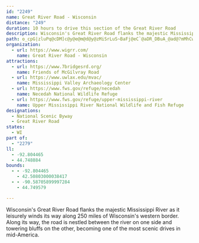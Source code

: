 ```yaml
---
id: "2249"
name: Great River Road - Wisconsin
distance: "249"
duration: 10 hours to drive this section of the Great River Road
description: Wisconsin's Great River Road flanks the majestic Mississippi River as it leisurely winds its way along 250 miles of Wisconsin's western border. Along its way, the road is nestled between the river on one side and towering bluffs on the other, becoming one of the most scenic drives in mid-America.
path: o_cpG|zluPq@cDM]c@y@e@m@d@y@zMiSrLuS~BaFj@eC`@aDR_DBuA_@ad@?mMhCwd@n@cFbBkGjAoCjB_DfHaIfFyH|BeCtCsAlEeAbBm@nAy@bCuBdTc\fBaDlFgNlBmDbEaGxAgC`EsJhBaF`@eBRuABwA@kAYuHVmDl@kC`@gAxCeEhAgC`@sBJyAByDw@aFcBgDgD{DoCyDwFsKu@cCe@aC]eDEmEDeBxCo[\oF?sBCeCo@_I_D}Q]aDKe}BJwDr@sEbAmDn@kAbDuEbAaC`@yArB_Lx@gDdOy]rCoJpHsf@x@yJh@}WRyAj@eChAaCfBuB~PmJbDwBrBgBxA{AhCkDlCeHnAiBt@m@dGeCbGaGbA{An@{A^oBn@yE\uAn@kBzCkGv@aDNuEXgn@HaDx@oGn@wCjAeDr@yAhAeBfC}ChEcD~C_ApBYlBGhu@QjBK|Aa@hAa@lCyAxDcBxAa@fBI`B?vCj@hB|@xDfCpBr@xA\bBNpYJbXdCrCl@fH~Dn@R|A`@xBP~@YfBs@vIgEh@a@nQuPnMqKhW}UbBoAhAc@~Be@tZ?bBGxBk@~BgAjDkDzAuC|@eCvGaT~B{I`Kgc@~Mqm@~@iFfCkS^sBzJqb@pAiE`CyGbAeCrDoHhSg]tCqDnCsCnTaSxBaCbEgFlDuFtL}Vf]iw@|Wik@~nAopCnAkE^uCF}ALuXTqDh@oCb@wAbSaj@tAyClOwX`O}UxAaDtAeEv@qDt@qFNaBLwEMokED{Db@mGx@aGn@gDnBsGvAaDjLiSvRi\zA}C`B_EdBgGnAsHh@_GNoGE_F_CifASyH[kDWyAu@mC_BaD]c@cKaIuCaD_AyA_BaDiBoFm@kCu@yEsBkSuA}K}F}ZgC{Lc@iCYiDCoCJgC`@uCh@sBvEmLd@yAf@eCbH}l@|CeVdAwGdOsy@\iCf@}GLqDn@op@^gEhAmErAeDxAuBhC{B`Bw@~Ac@tBOfT_AxAY~Ac@bB}@x@o@vB{Bt@qAx@kBbFeP|@{D^}DNyCBiCmAgm@C{KL{KTyHn@oJl@{GzN}oAvE_`@rDwXfGeh@t@qEbA_EhCuHpH}NhGaKlBkD`FgKdP_XtKgO|J{KfFgI|B_CrA_A`LmHbE{BfC_AnD{@tLwB|Ae@xBmAn@e@rAyAbHiJ|AiAbB_AlD}@|BQdDJ`Dz@dLjGfCZ`DWfEuArAWxCI`Gv@bCR~BChCSvBk@pLmEvImCpV_FnFyAdKaD~a@oF`Ds@pL}DxBc@bBMvKFpVlA|GMlBUhEgAl@c@tB}BfFgIhCwBhE{BdFoDxC_C|HeHnHuJbFgJdEgJFe@vEyItD}FdIwKxBwEjIm]lEmNzHeTnEmNlX{cA|E}R|@kCvMgg@|@_CfAkBl`@{n@zZws@rBqF~@mDvD_RvKkkAlAqHnAwF|BiHtAqDle@qgAfCaInDgLfAuDR{@~Ju[pEkOd@}BrBoMfDiV^gHZsUr@eLz[c}BJeBB{B~@ymB\mpDPakANiCv@oFlMef@d@aDRwCzBczBdAkwAdAeeAJyDl@iu@LsD^sDXyAt@wChAkCnAsBvAyAtB}AbDgAv@GdBIrg@X`BGlKeA~BFBgCRs@rVy`@|GcLh@qAzAmEl@qCrBkNxAcHhAiDhBuD~@_B`CmCx@q@dNmJj@k@rAiBvAyClJ}VnAuBx@iA|AoAvAq@dSgGpBs@fCyAvAmAnB_C|@qAvSe_@pDcEzNgNrMmLdFsCd[}LpFwC|DgCrMkJrAaAt@g@pQ{MvF}EtNqN~DiE~C{DrYkc@xDeGpEmGlDwFzCeEtAaB`NmN`CgDnDwG|JoV~DcHpCiDxA}An^cZlEsCnAg@bDeAfEm@hF_@tL]bCHnOtAbCHhE_@rD_ArCqAtd@mZxUcMlYqP|F{@xEyB`HaCrCqA|Ag@|MaGpDkB|EsC|A{@bBk@hDe@bE_@jy@wIfGuBhEaCfYgQvGiFdF_FvB}BnNsQpGiI~AeCtGeK|^yn@fIoL~GqIjN_O`FwFtCsDrCeE|EiIbv@uyAfFiIhFsGtFkFtFcEjCyAtsAon@pNqHfEqCf[{ZpMwNvEiGtL}PjFgEjAsAtGaFdS}RpwA{~AtFaInBkDvCmGnt@ggBdB_FxA{ClFgMbb@s`ArBqErD}GhBuCrCwDvGeHbBuAnEeD`E}BpGqCfp@iTnJeEhb@cUtNmIfM{G|D_C`EgD~AyBrA_ChNg[|D}K~Tiq@zBeFfC}DrAaBhBeBbc@o[tDiDjh@im@rF_H`FuItRm^`U_QtA{A`IsN|BuEjRmj@jIsYfEyMhA}BnBaDbCoClDoCb{@mb@jFiDxEuEfQaUpXo]fAiAr@eArAuDdAqD~BoLtA{EdCwG|BuElCoDnCqC~LqJxCuCrAyA`CgDpBiDjA_C|BaG|E_Q|CeJhc@c`AxDwI`C}GbA_EfIy_@n@eETMpIcd@|A_L?e@xAaNr@aMdDgmAfBsb@x@wJlFkc@\mEJyDBaRV_UXap@BaWIy[@oRAgHSiHg@eHg@gEoAcGcCeJwAaE{AkD{CmJe@gCi@yFO{FHqDNuBtIww@TgFH}FMeq@CiCEmr@KmV?aQ?a@@SQw{@@k@A}X^_lFOkoA~\@ny@Qt@?pB[jCgA|AoArW_^zCaD~CqCpDeCjL}GhBq@bCg@xp@IlNBrPK||@Q`a@QbOq@fYB`LfEjD~AxGm_@fBsj@hA}XTgLn@yM|Aod@t@eXHsh@?aqADyDBs\Pc\rB_nANyPfBmmAn@o[|EwhD~BqyAHqFBkbANwDn@eI~AiIhAsDbBmEhCoFfG_OpHqNlB_CxCgCbDqBvEmBrd@aQlGgC`FyC|EmEtd@wh@bF{DzHuF|H{EdGeCpJiBzLaBpKoAja@yFhEe@`ABrFo@`Di@PSzKcBvYuG\B~RyE|XcGbNeDLKFQrFcBnkBqc@fy@aSbJaCrEeAnAQjAYnXqHXEpx@{WjGeBlKyD|IeDbYaL~DyA|DyA`EwA`UgJZ?~HeDrCy@zC_@~AGvF\~@PrDxAjEpCbM`MbBtApKjKfCzBtQ|QjLzK`WpVnA~AfElDbDjBxBx@pGhAZQdSFlSQvSErBj@|FdErA`@l[?dPXtIMpI_@fMGpg@}@`IGtCj@lDnCpD~BzO~JfDfCz@^`aATl@?rA[fE_DzJ{Jx@eAxCiFdI_PlEsHzA{BbEcIBYfJoPhPgWdPyWdCsDNWHMPWH?nAsBfBeCXe@DGn@cAt@aAV[BWvKyOB?JCvAoBhAyA~@aAHOBQ`@[xBeCtLmM\GbC_CtB_C`@s@~Zk\fHmI|A{ApUuOjCsBb@OnOqMfGeErEiB|Cw@bUoKlFyC|IgHvDaBbBWpEFrD@v\FfZh@`z@?nABrDEda@DjAD`Dh@bDhA~JnFxEdD|DxDz]`c@fIlGdJhEhj@vMzj@nP`GpAbHbAjmAlNrId@pF?rTqApK_AzMuCrAWlCM~GG~JGz}@a@v\j@tp@~AdKd@tiBdMrc@hAzM?fEIts@mEfFGjFFnDPfGv@hGfAjElAv]dLzKlCjLzBrHfAhMrApHh@zn@zBdIl@rYbFdIh@l^lAlE?vWsBlU_Adb@g@|GS|v@eFbWsAlDi@~EwArCsAnD}B~EiElBwBnBaDbRq[rCiEhCeChAq@|CeAxBYn\uAfIi@|Es@vTgFnFu@vG_@`HDlHl@zGpA`_@nIzGfAfHj@|F@vG[fFq@`FiAfSoGfCi@hB_@xF]`EGtGXvFl@bH~A|LfDrGxAdGp@zHX|FKtc@iD|Kq@fbA{HdO_AhPcBrEs@`JoB`~@_UtIoCbm@_WdIeEbW}OnQiJt`Aac@hZqNjJcFjGyDvFwEzPwR|TcUvLgL|`@og@nFsGfUaZt`@qo@xNeWbBqDnByHbA}EpN_y@rAuGrAeFhDiI~K{Tzb@uwArQwg@lEuK|FmM`L_XbByFpAsD~FoLpJmQrDmHfTae@nA_D|ByGfJc`@hAuC|AoDzAgCbB{BzNeQhOsS`FoGbEiEhDsClDeCdb@eVfEoCfDoC~CuCtMsMxC{BfGgDdYgLfJsBlC}@nP{F|VoJde@cKtUyH|JeBvFe@rHBvWvAfE?~BQlB[tQgFfB_@|CIdBDpDb@jAXfDxAjO~J|BfAvBl@bJfArGj@bHJxY[bBFnC`@rCl@`JhCpi@nPlXnJtFfAxTzBjCv@|BlA`An@z@bAhNrR~EzF~q@lv@zBrBxKvHnElCdDpCnBzBlCpDbCbEjLdUnOjWrD`F`NpNhC|DrAlCnMrZzAxCdD`FnEfGfTfXpKpMrBjBlJbHjWhVrDlElIbLpCbDrDvDdNhLpKvHbFvCpDlCtBhBjIrIrFfElJfGb]bUlE|Cn^xRtC|@hNtBrCp@~B~@jLdG~NpF`IjBpHrAzGx@nS~DrEl@`p@lKfMbCrPj@l`@nBjDFhUw@pS_AjLuAzL_A`l@wBbHUzFCnb@PrBYbDw@~UcJ`Fw@j`AiEtt@gCb{AyHbB?dCPpCf@x@X`GpDhR~MrFjD`E`BnE|@pDP|nA}@|BSnBa@|h@qMtB_A|@s@|AaBbBoC`Qa\lRu\|i@a_ArTs^|A_DdAyCvHeYbByHb@gE~Co~@h@_NlD}dAn@sO|@sNnAyQxBgVN_BX}@~AsT`A}Jz@gEhAyDtAoCnCgDzMmKXc@BY`@Ylf@u]~FuDfFuCxa@cT|CmA~CYlHZfCKxCi@|BiArAcAbCqC~BgEjO}ZtGiNbBcEh@mBn@uDTmCtB{h@\uDh@{DhB}HbAkCvEeKz@mCh@}B\mCPeDB}CI{CYuC_CsMSaBI_DHuGrAg^?{FUcGc@mEy@wEiB_IY_CEaCDqCXyCr@_D~@eC^u@b@c@fEeDdTgHlFwBlDsB~MaKhI_DvUkG|LwGnHcHvEuGhBsBnPmU|CyHbAsFTeBN}DEaDdfAYzHIbG[rEa@~A]nEcClEsEtCkBlEeApIuAdAa@fTcOrDuBfBk@jC_@bl@sBf`@_IlD_AhCiBhB}B|@gB~@aDXsATkCfEmj@d@gHRiBx@qDd@{ArAkCzRkWtFyH|AmA~AkA|BgAfIuCnD{ApZeQbTyKlCuBbDmE~N{Xd@jAHr@fJrhAx@vGhAhFpApDzAxCzLdQdEjExE`DdBx@dElAfDf@`DHdUG|LOf^Apl@]|_DqI~P_@zCPjFh@fEnAnDvAtEnChDnCdf@zi@tAdC\z@v@pCd@bC^~Cd@lIb@lC\lArEjKlDvElQxQxFlFrCbBlFvB|Cf@lF\~P]zO?~aA{@hBLhC\~Br@|EdCnCdC`AhAhA`B`BvCdB|ElK|^lOrj@nDrKzCvGhCdFhCfEbDtEpH~H|CnChCjB`GpD|DhBrJbDzHzAlD^fK`@zJa@fDWbMgCnDe@~FGpCXbDt@bR~GzAb@|Eh@fBCvBUdB_@~CsAlBqAhBiBhA_B|BmEn@mB`@y@fBsCbBqBrBcBnBeApBw@~Ba@bDKdf@v@rMHbUShBUhBo@tKcGdAWvBKhAH~@l@x@fAbBrDd@f@^PlGRjCj@vDXzBG`Ge@nAa@|BwAtAaBbCgEnFsL`Qma@rBqEnBgFzKwVfAkCd@iBd^{dCDoCc@mF_B}H[}BGqBNgFnJ}f@DoCe@oC]aAu@kAcA}@_A[}CLoBZyC[aB}@sBsB_AuAeAsC]wAuAiKwFqPsBqF_R{`@wB}FeBoKgFoa@wCmYoBcIuF_JgCqFiNs\oA{DYuAOkB?aBt@eGrAmC`EqEzBuExAgFl@yDhDai@d@qFf@oCvL_g@bAuCtC_F|EgH|AcBvGaDzEmEhFoF|AyBd@aAx@sCbD_[N}ABuHJeBnA{KVoD?wAuAu[[}C{@qDiGqOQw@UsBEsBPwCfAyF|Lmi@vA_Hn@gELuCC{AYaEsEsR_@yC?wAFuAvCiNl@qD`BaNf@sBnAoChAwAbBeAhA_@nBU|KCdTkAhCg@lBqA~AoBbAsBdAgEpEcVl@{AnEqH\}@h@cCzCmUdAiKAiRbCaf@HgAZ{AbA}CvEeJdCwDjCwAtAYvFm@fF}BnCaDfBoDdAkDvBuNtAaEv@wAnAyAxAiAlF}B|BoCz@cBx@qDRyBGePLcE|CyTrAwRrBkVHmA?yJIuC]cDu@uC{GoQUsBQgDMe@i@iAcAiByBkB_AyAs@eCOuAEmDXgB^iAn@mAzAyAvK{DbGeB`CgA`BsA~AkCvAcFdK_SjBeCtL_MhAqBx@{Bh@qCbAqPrIc_Ab@cKAcCa@iF_@s@}FkBiGaD{GsBc`@sJ{AU}CeAc@e@}EaIsHcHyAeBy@oAqHyN_AqA}S{P}CaDu@k@eHmB_@e@kBeH]gAYoC|@qKbB{Kz@eHNmEE{H_@{Q?kFXaL^uFbBoMx@_I]mBs@yA|BoCr@gA~@uBr@cCl@kCTmBZeE?sDRwCl@oDdBoEzHuHjDwBlBk@|BSlCGvJRnAGfDk@hBg@lDaBzJoFbDsBzAmAnCsCvDgFpd@qs@xMaS`CsEfByFt@uFVyED{FZmEr@oDr@wB~@aBlCwClHuEhH_IjYs`@~CcD`D}BvC_BtCgAvEeAzF]xBk@rDoBrBoCrAiCr@{Bh@oCRkCFeDCaC_@sDiC{MiB_M@_F^wC|@}Df@mAtBaDhA{@jGeDrGkEnAoAlBeCd@_A|@mCfIwa@n@mC~@uCfBsDf[yi@tIuNzAaDhAgD^kBdNqx@hCiKZq@b^eMx@a@zHgCfGmCn@]`DiEp@`AlBjA~ATpDJ|DX~Bb@lFvCbJtDn\pPjKxE|z@ra@le@pUzn@nZfJ|Ev\|OtEfBnDfA|Ch@dDT`F@|Fc@d`AeLpHg@zOa@lPb@~AMhAMlCq@jQaHlA_@|Dq@dDYpB@bDNrF~@bExAt^nQlBv@lIhEjGrB|x@tGbJ|@??rBRV`@tAfAZj@Rv@?v@ObAU\c@`@i@N_@CyAm@iAcAd@wH??LyBJSlA{Rj@mGRcETaLxp@sBlCTtAZbAf@jAp@rAdAbCjDlApCzAnF
organization:
  - url: https://www.wigrr.com/
    name: Great River Road - Wisconsin
attractions:
  - url: https://www.7bridgesrd.org/
    name: Friends of McGilvray Road
  - url: https://www.uwlax.edu/mvac/
    name: Mississippi Valley Archaeology Center
  - url: https://www.fws.gov/refuge/necedah
    name: Necedah National Wildlife Refuge
  - url: https://www.fws.gov/refuge/upper-mississippi-river
    name: Upper Mississippi River National Wildlife and Fish Refuge
designations:
  - National Scenic Byway
  - Great River Road
states:
  - WI
part of:
  - "2279"
ll:
  - -92.804465
  - 44.748884
bounds:
  - - -92.804465
    - 42.50803000038417
  - - -90.58705899997284
    - 44.749579

---
```


Wisconsin's Great River Road flanks the majestic Mississippi River as it leisurely winds its way along 250 miles of Wisconsin's western border. Along its way, the road is nestled between the river on one side and towering bluffs on the other, becoming one of the most scenic drives in mid-America.
